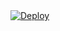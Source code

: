 <a href="https://heroku.com/deploy?template=https://github.com/startfix/FSub_b">
  <img src="https://www.herokucdn.com/deploy/button.svg" alt="Deploy">
</a>
